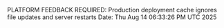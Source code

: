 PLATFORM FEEDBACK REQUIRED:
Production deployment cache ignores file updates and server restarts
Date: Thu Aug 14 06:33:26 PM UTC 2025
